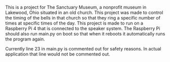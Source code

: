 This is a project for The Sanctuary Museum, a nonprofit museum in Lakewood, Ohio situated in an old church. This project was made to control the timing of the bells in that church so that they ring a specific number of times at specific times of the day.
This project is made to run on a Raspberry Pi 4 that is connected to the speaker system.
The Raspberry Pi should also run main.py on boot so that when it reboots it automatically runs the program again.

Currently line 23 in main.py is commented out for safety reasons. In actual application that line would not be commented out.
